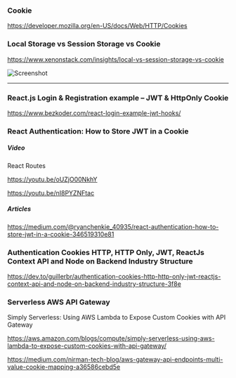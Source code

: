 ### Cookie 

https://developer.mozilla.org/en-US/docs/Web/HTTP/Cookies


### Local Storage vs Session Storage vs Cookie

https://www.xenonstack.com/insights/local-vs-session-storage-vs-cookie


![Screenshot](https://i.stack.imgur.com/6EL55.png)





---

### React.js Login & Registration example – JWT & HttpOnly Cookie

https://www.bezkoder.com/react-login-example-jwt-hooks/


### React Authentication: How to Store JWT in a Cookie

##### Video

React Routes

https://youtu.be/oUZjO00NkhY



https://youtu.be/nI8PYZNFtac

##### Articles

https://medium.com/@ryanchenkie_40935/react-authentication-how-to-store-jwt-in-a-cookie-346519310e81

###  Authentication Cookies HTTP, HTTP Only, JWT, ReactJs Context API and Node on Backend Industry Structure 

https://dev.to/guillerbr/authentication-cookies-http-http-only-jwt-reactjs-context-api-and-node-on-backend-industry-structure-3f8e

### Serverless AWS API Gateway

Simply Serverless: Using AWS Lambda to Expose Custom Cookies with API Gateway

https://aws.amazon.com/blogs/compute/simply-serverless-using-aws-lambda-to-expose-custom-cookies-with-api-gateway/

https://medium.com/nirman-tech-blog/aws-gateway-api-endpoints-multi-value-cookie-mapping-a36586cebd5e
